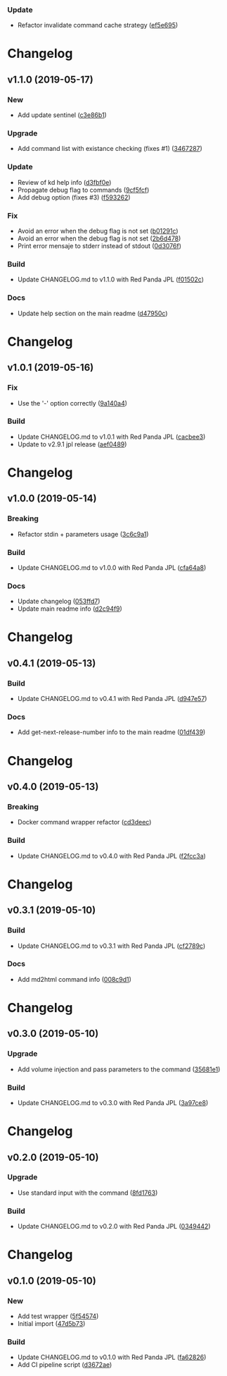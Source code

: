### Update

* Refactor invalidate command cache strategy ([ef5e695](https://github.com:kairops/docker-command-launcher/commit/ef5e695))

# Changelog

## v1.1.0 (2019-05-17)

### New

* Add update sentinel ([c3e86b1](https://github.com:kairops/docker-command-launcher/commit/c3e86b1))

### Upgrade

* Add command list with existance checking (fixes #1) ([3467287](https://github.com:kairops/docker-command-launcher/commit/3467287))

### Update

* Review of kd help info ([d3fbf0e](https://github.com:kairops/docker-command-launcher/commit/d3fbf0e))
* Propagate debug flag to commands ([9cf5fcf](https://github.com:kairops/docker-command-launcher/commit/9cf5fcf))
* Add debug option (fixes #3) ([f593262](https://github.com:kairops/docker-command-launcher/commit/f593262))

### Fix

* Avoid an error when the debug flag is not set ([b01291c](https://github.com:kairops/docker-command-launcher/commit/b01291c))
* Avoid an error when the debug flag is not set ([2b6d478](https://github.com:kairops/docker-command-launcher/commit/2b6d478))
* Print error mensaje to stderr instead of stdout ([0d3076f](https://github.com:kairops/docker-command-launcher/commit/0d3076f))

### Build

* Update CHANGELOG.md to v1.1.0 with Red Panda JPL ([f01502c](https://github.com:kairops/docker-command-launcher/commit/f01502c))

### Docs

* Update help section on the main readme ([d47950c](https://github.com:kairops/docker-command-launcher/commit/d47950c))

# Changelog

## v1.0.1 (2019-05-16)

### Fix

* Use the '-' option correctly ([9a140a4](https://github.com:kairops/docker-command-launcher/commit/9a140a4))

### Build

* Update CHANGELOG.md to v1.0.1 with Red Panda JPL ([cacbee3](https://github.com:kairops/docker-command-launcher/commit/cacbee3))
* Update to v2.9.1 jpl release ([aef0489](https://github.com:kairops/docker-command-launcher/commit/aef0489))

# Changelog

## v1.0.0 (2019-05-14)

### Breaking

* Refactor stdin + parameters usage ([3c6c9a1](https://github.com:kairops/docker-command-launcher/commit/3c6c9a1))

### Build

* Update CHANGELOG.md to v1.0.0 with Red Panda JPL ([cfa64a8](https://github.com:kairops/docker-command-launcher/commit/cfa64a8))

### Docs

* Update changelog ([053ffd7](https://github.com:kairops/docker-command-launcher/commit/053ffd7))
* Update main readme info ([d2c94f9](https://github.com:kairops/docker-command-launcher/commit/d2c94f9))

# Changelog

## v0.4.1 (2019-05-13)

### Build

* Update CHANGELOG.md to v0.4.1 with Red Panda JPL ([d947e57](https://github.com:kairops/docker-command-launcher/commit/d947e57))

### Docs

* Add get-next-release-number info to the main readme ([01df439](https://github.com:kairops/docker-command-launcher/commit/01df439))

# Changelog

## v0.4.0 (2019-05-13)

### Breaking

* Docker command wrapper refactor ([cd3deec](https://github.com:kairops/docker-command-launcher/commit/cd3deec))

### Build

* Update CHANGELOG.md to v0.4.0 with Red Panda JPL ([f2fcc3a](https://github.com:kairops/docker-command-launcher/commit/f2fcc3a))

# Changelog

## v0.3.1 (2019-05-10)

### Build

* Update CHANGELOG.md to v0.3.1 with Red Panda JPL ([cf2789c](https://github.com:kairops/docker-command-launcher/commit/cf2789c))

### Docs

* Add md2html command info ([008c9d1](https://github.com:kairops/docker-command-launcher/commit/008c9d1))

# Changelog

## v0.3.0 (2019-05-10)

### Upgrade

* Add volume injection and pass parameters to the command ([35681e1](https://github.com:kairops/docker-command-launcher/commit/35681e1))

### Build

* Update CHANGELOG.md to v0.3.0 with Red Panda JPL ([3a97ce8](https://github.com:kairops/docker-command-launcher/commit/3a97ce8))

# Changelog

## v0.2.0 (2019-05-10)

### Upgrade

* Use standard input with the command ([8fd1763](https://github.com:kairops/docker-command-launcher/commit/8fd1763))

### Build

* Update CHANGELOG.md to v0.2.0 with Red Panda JPL ([0349442](https://github.com:kairops/docker-command-launcher/commit/0349442))

# Changelog

## v0.1.0 (2019-05-10)

### New

* Add test wrapper ([5f54574](https://github.com:kairops/docker-command-launcher/commit/5f54574))
* Initial import ([47d5b73](https://github.com:kairops/docker-command-launcher/commit/47d5b73))

### Build

* Update CHANGELOG.md to v0.1.0 with Red Panda JPL ([fa62826](https://github.com:kairops/docker-command-launcher/commit/fa62826))
* Add CI pipeline script ([d3672ae](https://github.com:kairops/docker-command-launcher/commit/d3672ae))

